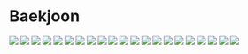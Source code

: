 # Baekjoon

<img src="https://img.shields.io/badge/React-96D7E8?style=for-the-badge&logo=React&logoColor=white">
<img src ="https://img.shields.io/badge/Recoil-96D7E8?&style=for-the-badge&logo=Revolut&logoColor=white">
<img src ="https://img.shields.io/badge/ReactQuery-96D7E8?&style=for-the-badge&logo=ReactQuery&logoColor=white">
<img src ="https://img.shields.io/badge/TypeScript-96D7E8?&style=for-the-badge&logo=TypeScript&logoColor=white">
<img src ="https://img.shields.io/badge/Sass-96D7E8?&style=for-the-badge&logo=Sass&logoColor=white">
<img src="https://img.shields.io/badge/uvicorn-18BFFF?style=for-the-badge&logo=Gunicorn&logoColor=white">
<img src="https://img.shields.io/badge/FastAPi-18BFFF?style=for-the-badge&logo=FastAPi&logoColor=white">
<img src="https://img.shields.io/badge/python-18BFFF?style=for-the-badge&logo=python&logoColor=white">
<img src="https://img.shields.io/badge/MySQL-18BFFF?style=for-the-badge&logo=MySQL&logoColor=white">
<img src="https://img.shields.io/badge/Amazon S3-18BFFF?style=for-the-badge&logo=Amazon S3&logoColor=white">
<img src="https://img.shields.io/badge/Swagger-18BFFF?style=for-the-badge&logo=Swagger&logoColor=white">
<img src="https://img.shields.io/badge/YOLO-0052CC?style=for-the-badge&logo=YOLO&logoColor=white">
<img src="https://img.shields.io/badge/PyTorch-0052CC?style=for-the-badge&logo=PyTorch&logoColor=white">
<img src="https://img.shields.io/badge/RabbitMQ-0052CC?style=for-the-badge&logo=RabbitMQ&logoColor=white">
<img src="https://img.shields.io/badge/Celery-37814A?style=for-the-badge&logo=Celery&logoColor=white">
<img src="https://img.shields.io/badge/Docker-2A667F?style=for-the-badge&logo=Docker&logoColor=white">
<img src="https://img.shields.io/badge/NGINX-2A667F?style=for-the-badge&logo=NGINX&logoColor=white">
<img src ="https://img.shields.io/badge/AWS-2A667F?&style=for-the-badge&logo=AmazonAWS&logoColor=white">
<img src ="https://img.shields.io/badge/GithubActions-2A667F?&style=for-the-badge&logo=GithubActions&logoColor=white">
<img src="https://img.shields.io/badge/Grafana-193440?style=for-the-badge&logo=Grafana&logoColor=white">
<img src="https://img.shields.io/badge/Prometheus-193440?style=for-the-badge&logo=Prometheus&logoColor=white">
